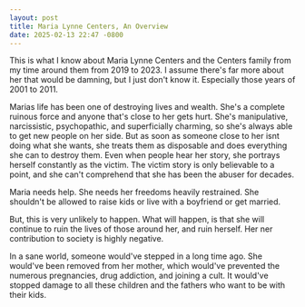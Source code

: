 ```yaml
---
layout: post
title: Maria Lynne Centers, An Overview
date: 2025-02-13 22:47 -0800
---
```

This is what I know about Maria Lynne Centers and the Centers family from my time around them from 2019 to 2023. I assume there's far more about her that would be damning, but I just don't know it. Especially those years of 2001 to 2011.

Marias life has been one of destroying lives and wealth. She's a complete ruinous force and anyone that's close to her gets hurt. She's manipulative, narcissistic, psychopathic, and superficially charming, so she's always able to get new people on her side. But as soon as someone close to her isnt doing what she wants, she treats them as disposable and does everything she can to destroy them. Even when people hear her story, she portrays herself constantly as the victim. The victim story is only believable to a point, and she can't comprehend that she has been the abuser for decades.

Maria needs help. She needs her freedoms heavily restrained. She shouldn't be allowed to raise kids or live with a boyfriend or get married.

But, this is very unlikely to happen. What will happen, is that she will continue to ruin the lives of those around her, and ruin herself. Her ner contribution to society is highly negative.

In a sane world, someone would've stepped in a long time ago. She would've been removed from her mother, which would've prevented the numerous pregnancies, drug addiction, and joining a cult. It would've stopped damage to all these children and the fathers who want to be with their kids.

